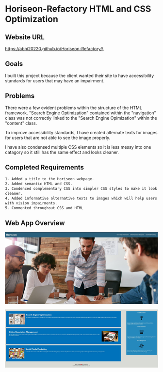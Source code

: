 # Horiseon-Refactory HTML and CSS Optimization

## Website URL
https://abhi20220.github.io/Horiseon-Refactory/\

## Goals
I built this project because the client wanted their site to have accessibility standards for users that may have an impairment. 

## Problems 
There were a few evident problems within the structure of the HTML framework. "Search Engine Optimization" contained within the "navigation" class was not correctly linked to the "Search Engine Opimization" within the "content" class.

To improve accessibility standards, I have created alternate texts for images for users that are not able to see the image properly. 

I have also condensed multiple CSS elements so it is less messy into one catagory so it still has the same effect and looks cleaner.  

## Completed Requirements

```
1. Added a title to the Horiseon webpage.
2. Added semantic HTML and CSS.
3. Condenced complementary CSS into simpler CSS styles to make it look cleaner.
4. Added informative alternative texts to images which will help users with vision impairments.
5. Commented throughout CSS and HTML
```

## Web App Overview

![Horiseon webpage includes a navigational bar, title, main image and cards with texts at the bottom part of the website.](./Develop/assets/images/top-half.jpg)

![Horison lower webpage section.](./Develop/assets/images/lower-half.jpg)